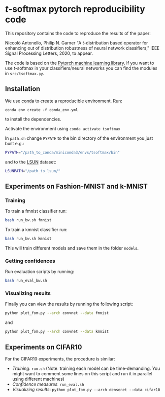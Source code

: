# _t_-softmax pytorch reproducibility code

This repository contains the code to reproduce the results of the paper: 

  Niccolò Antonello, Philip N. Garner "A _t_-distribution based operator for enhancing out of distribution robustness of neural network classifiers," IEEE Signal Processing Letters, 2020, to appear.

The code is based on the [Pytorch machine learning library](https://github.com/pytorch/pytorch).
If you want to use _t_-softmax in your classifiers/neural networks you can find the modules in `src/tsoftmax.py`.

## Installation

We use [conda](https://docs.conda.io/en/latest/miniconda.html) to create a reproducible environment. 
Run:
```
conda env create -f conda_env.yml
```
to install the dependencies.

Activate the environment using `conda activate tsoftmax`

In `path.sh` change `PYPATH` to the bin directory of the environment you just built e.g.:
```bash
PYPATH="/path_to_conda/miniconda3/envs/tsoftmax/bin"
```
and to the [LSUN](http://lsun.cs.princeton.edu) dataset:
```bash
LSUNPATH="/path_to_lsun/"
```

## Experiments on Fashion-MNIST and k-MNIST

### Training

To train a fmnist classifier run:
```bash
bash run_bw.sh fmnist
```

To train a kmnist classifier run:
```bash
bash run_bw.sh kmnist
```

This will train different models and save them in the folder `models`.

### Getting confidences 

Run evaluation scripts by running:
```bash
bash run_eval_bw.sh
```

### Visualizing results 

Finally you can view the results by running the following script:
```bash
python plot_fom.py --arch convnet --data fmnist 
```
and 
```bash
python plot_fom.py --arch convnet --data kmnist 
```

## Experiments on CIFAR10

For the CIFAR10 experiments, the procedure is similar: 
  * _Training_: `run.sh` (Note: training each model can be time-demanding. You might want to comment some lines on this script and run it in parallel using different machines)
  * _Confidence measures_: `run_eval.sh`
  * _Visualizing results_: `python plot_fom.py --arch densenet --data cifar10`
